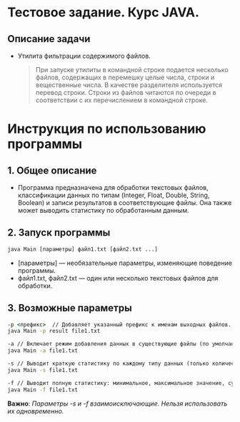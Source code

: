 # Тестовое задание. Курс JAVA.
## Описание задачи
- Утилита фильтрации содержимого файлов.

  > При запуске утилиты в командной строке подается несколько файлов, содержащих в
  перемешку целые числа, строки и вещественные числа. В качестве разделителя
  используется перевод строки. Строки из файлов читаются по очереди в соответствии с их
  перечислением в командной строке.

# Инструкция по использованию программы
## 1. Общее описание
- Программа предназначена для обработки текстовых файлов, классификации данных по типам 
(Integer, Float, Double, String, Boolean) и записи результатов в соответствующие файлы. 
Она также может выводить статистику по обработанным данным.
## 2. Запуск программы
```cmd
java Main [параметры] файл1.txt [файл2.txt ...]
```

- [параметры] — необязательные параметры, изменяющие поведение программы.
- файл1.txt, файл2.txt — один или несколько текстовых файлов для обработки.

## 3. Возможные параметры

```cmd
-p <префикс>  // Добавляет указанный префикс к именам выходных файлов.
java Main -p result file1.txt
```
```cmd
-a // Включает режим добавления данных в существующие файлы (по умолчанию происходит перезапись).
java Main -a file1.txt
```
```cmd
-s // Выводит краткую статистику по каждому типу данных (только количество элементов).
java Main -s file1.txt
```
```cmd
-f // Выводит полную статистику: минимальное, максимальное значение, сумму, среднее для чисел; минимальную и максимальную длину строк для строк.
java Main -f file1.txt
```
<B>Важно</b>: <i>Параметры -s и -f взаимоисключающие. Нельзя использовать их одновременно.</i>

